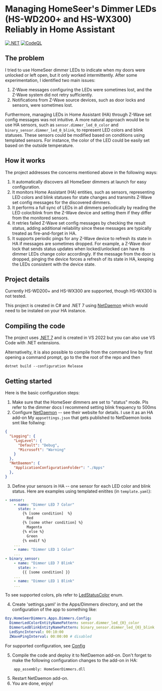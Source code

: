 # Managing HomeSeer's Dimmer LEDs (HS-WD200+ and HS-WX300) Reliably in Home Assistant

[![.NET](https://github.com/yavuzozge/HomeSeerDimmers/actions/workflows/dotnet.yml/badge.svg)](https://github.com/yavuzozge/HomeSeerDimmers/actions/workflows/dotnet.yml)
[![CodeQL](https://github.com/yavuzozge/HomeSeerDimmers/actions/workflows/github-code-scanning/codeql/badge.svg)](https://github.com/yavuzozge/HomeSeerDimmers/actions/workflows/github-code-scanning/codeql)

## The problem
I tried to use HomeSeer dimmer LEDs to indicate when my doors were unlocked or left open, but it only worked intermittently. After some experimentation, I identified two main issues:
1. Z-Wave messages configuring the LEDs were sometimes lost, and the Z-Wave system did not retry sufficiently.
2. Notifications from Z-Wave source devices, such as door locks and sensors, were sometimes lost.

Furthermore, managing LEDs in Home Assistant (HA) through Z-Wave set config messages was not intuitive. A more natural approach would be to use HA sensors, such as `sensor.dimmer_led_0_color` and `binary_sensor.dimmer_led_0_blink`, to represent LED colors and blink statuses. These sensors could be modified based on conditions using templated sensors. For instance, the color of the LED could be easily set based on the outside temperature.

## How it works

The project addresses the concerns mentioned above in the following ways:
1. It automatically discovers all HomeSeer dimmers at launch for easy configuration.
2. It monitors Home Assistant (HA) entities, such as sensors, representing LED colors and blink statuses for state changes and transmits Z-Wave set config messages for the discovered dimmers.
3. It performs a full sync of LEDs in all dimmers periodically by reading the LED color/blink from the Z-Wave device and setting them if they differ from the monitored sensors.
4. It retries failed Z-Wave set config messages by checking the result status, adding additional reliability since these messages are typically treated as fire-and-forget in HA.
5. It supports periodic pings for any Z-Wave device to refresh its state in HA if messages are sometimes dropped. For example, a Z-Wave door lock that sends status updates when locked/unlocked can have its dimmer LEDs change color accordingly. If the message from the door is dropped, pinging the device forces a refresh of its state in HA, keeping the LEDs consistent with the device state.

## Project details
Currently HS-WD200+ and HS-WX300 are supported, though HS-WX300 is not tested.

This project is created in C# and .NET 7 using [NetDaemon](https://netdaemon.xyz/) which would need to be instaled on your HA instance.

## Compiling the code
The project uses [.NET 7](https://dotnet.microsoft.com/en-us/download) and is created in VS 2022 but you can also use VS Code with .NET extensions.

Alternativelty, it is also possible to compile from the command line by first opening a command prompt, go to the the root of the repo and then
```
dotnet build --configuration Release
```

## Getting started

Here is the basic configuration steps:
1. Make sure that the HomeSeer dimmers are set to "status" mode. Pls refer to the dimmer docs  I recommend setting blink frequency to 500ms
2. Configure [NetDaemon](https://netdaemon.xyz/) -- see their website for details. I use it as an HA add-on
My `appsettings.json` that gets published to NetDaemon looks smt like follwing:
```JSON
{
  "Logging": {
    "LogLevel": {
      "Default": "Debug",
      "Microsoft": "Warning"
    }
  },
  "NetDaemon": {
    "ApplicationConfigurationFolder": "./Apps"
  },
}
```
3. Define your sensors in HA -- one sensor for each LED color and blink status. Here are examples using templated enitites (in `template.yaml`):
```YAML
- sensor:
    - name: "Dimmer LED 7 Color"
      state: >
        {% [some condition]  %}
          Red
        {% [some other condition] %}
          Magenta
        {% else %}
          Green
        {% endif %}
    ...
    - name: "Dimmer LED 1 Color"
    ...
- binary_sensor:
    - name: "Dimmer LED 7 Blink"
      state: >-
        {{ [some condition] }}
    ...
    - name: "Dimmer LED 1 Blink"
    ...
```
To see supported colors, pls refer to [LedStatusColor](HomeSeerDimmers/Apps/Dimmers/LedStatusColor.cs) enum.

4. Create 'settings.yaml' in the Apps/Dimmers directory, and set the configuration of the app to something like:
```YAML
Ozy.HomeSeerDimmers.Apps.Dimmers.Config:
  DimmerLedColorEntityNamePattern: sensor.dimmer_led_{0}_color
  DimmerLedBlinkEntityNamePattern: binary_sensor.dimmer_led_{0}_blink
  LedSyncInterval: 00:10:00
  ZWavePingInterval: 00:00:00 # disabled
```
For supported configuration, see [Config](HomeSeerDimmers/Apps/Dimmers/Config.cs)

5. Compile the code and deploy it to NetDaemon add-on. Don't forget to make the following configuration changes to the add-on in HA:
```
    app_assembly: HomeSeerDimmers.dll
```
5. Restart NetDaemon add-on.
6. You are done, enjoy!
